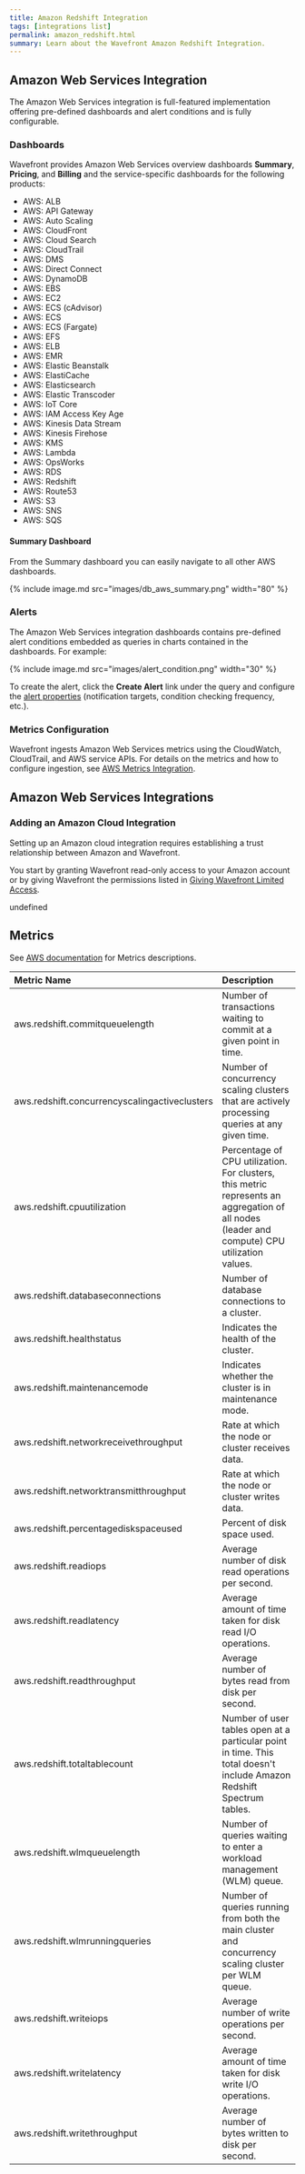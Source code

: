```yaml
---
title: Amazon Redshift Integration
tags: [integrations list]
permalink: amazon_redshift.html
summary: Learn about the Wavefront Amazon Redshift Integration.
---
```

## Amazon Web Services Integration

The Amazon Web Services integration is full-featured implementation offering pre-defined dashboards and alert conditions and is fully configurable.

### Dashboards

Wavefront provides Amazon Web Services overview dashboards **Summary**, **Pricing**, and **Billing** and the service-specific dashboards for the following products:

- AWS: ALB
- AWS: API Gateway
- AWS: Auto Scaling
- AWS: CloudFront
- AWS: Cloud Search
- AWS: CloudTrail
- AWS: DMS
- AWS: Direct Connect
- AWS: DynamoDB
- AWS: EBS
- AWS: EC2
- AWS: ECS (cAdvisor)
- AWS: ECS
- AWS: ECS (Fargate)
- AWS: EFS
- AWS: ELB
- AWS: EMR
- AWS: Elastic Beanstalk
- AWS: ElastiCache
- AWS: Elasticsearch
- AWS: Elastic Transcoder
- AWS: IoT Core
- AWS: IAM Access Key Age
- AWS: Kinesis Data Stream
- AWS: Kinesis Firehose
- AWS: KMS
- AWS: Lambda
- AWS: OpsWorks
- AWS: RDS
- AWS: Redshift
- AWS: Route53
- AWS: S3
- AWS: SNS
- AWS: SQS

#### Summary Dashboard

<p>From the Summary dashboard you can easily navigate to all other AWS dashboards.</p>

{% include image.md src="images/db_aws_summary.png" width="80" %}

### Alerts

The Amazon Web Services integration dashboards contains pre-defined alert conditions embedded as queries in charts contained in the dashboards. For example:

{% include image.md src="images/alert_condition.png" width="30" %}

To create the alert, click the **Create Alert** link under the query and configure the [alert properties](https://docs.wavefront.com/alerts_manage.html) (notification targets, condition checking frequency, etc.).

### Metrics Configuration

Wavefront ingests Amazon Web Services metrics using the CloudWatch, CloudTrail, and AWS service APIs. For details on the metrics and how to configure ingestion, see [AWS Metrics Integration](https://docs.wavefront.com/integrations_aws_metrics.html).

## Amazon Web Services Integrations



### Adding an Amazon Cloud Integration

Setting up an Amazon cloud integration requires establishing a trust relationship between Amazon and Wavefront.

You start by granting Wavefront read-only access to your Amazon account or by giving Wavefront the permissions listed in [Giving Wavefront Limited Access](https://docs.wavefront.com/integrations_aws_overview.html#giving-wavefront-limited-access).





undefined






## Metrics

See [AWS documentation](https://docs.aws.amazon.com/AmazonCloudWatch/latest/monitoring/aws-services-cloudwatch-metrics.html) for Metrics descriptions.  

|Metric Name|Description|
| :--- | :--- |
|aws.redshift.commitqueuelength| Number of transactions waiting to commit at a given point in time.|
|aws.redshift.concurrencyscalingactiveclusters| Number of concurrency scaling clusters that are actively processing queries at any given time.|
|aws.redshift.cpuutilization| Percentage of CPU utilization. For clusters, this metric represents an aggregation of all nodes (leader and compute) CPU utilization values.|
|aws.redshift.databaseconnections| Number of database connections to a cluster.|
|aws.redshift.healthstatus| Indicates the health of the cluster.  |
|aws.redshift.maintenancemode| Indicates whether the cluster is in maintenance mode.|
|aws.redshift.networkreceivethroughput| Rate at which the node or cluster receives data.|
|aws.redshift.networktransmitthroughput| Rate at which the node or cluster writes data. |
|aws.redshift.percentagediskspaceused| Percent of disk space used. |
|aws.redshift.readiops| Average number of disk read operations per second.|
|aws.redshift.readlatency| Average amount of time taken for disk read I/O operations.|
|aws.redshift.readthroughput| Average number of bytes read from disk per second.|
|aws.redshift.totaltablecount| Number of user tables open at a particular point in time. This total doesn't include Amazon Redshift Spectrum tables. |
|aws.redshift.wlmqueuelength| Number of queries waiting to enter a workload management (WLM) queue.|
|aws.redshift.wlmrunningqueries| Number of queries running from both the main cluster and concurrency scaling cluster per WLM queue.|
|aws.redshift.writeiops| Average number of write operations per second.|
|aws.redshift.writelatency| Average amount of time taken for disk write I/O operations.|
|aws.redshift.writethroughput| Average number of bytes written to disk per second.|

